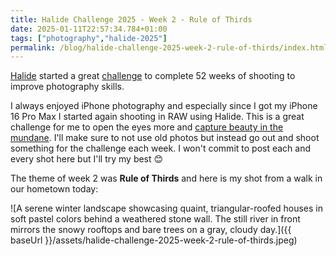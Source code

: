 ```yaml
---
title: Halide Challenge 2025 - Week 2 - Rule of Thirds
date: 2025-01-11T22:57:34.784+01:00
tags: ["photography","halide-2025"]
permalink: /blog/halide-challenge-2025-week-2-rule-of-thirds/index.html
---
```


[Halide](https://halide.cam) started a great [challenge](https://mastodon.social/@halide/113754547695933024) to complete 52 weeks of shooting to improve photography skills.

I always enjoyed iPhone photography and especially since I got my iPhone 16 Pro Max I started again shooting in RAW using Halide. This is a great challenge for me to open the eyes more and [capture beauty in the mundane](https://erickimphotography.com/blog/2015/09/03/on-capturing-beauty-in-the-mundane/). I'll make sure to not use old photos but instead go out and shoot something for the challenge each week. I won't commit to post each and every shot here but I'll try my best 😊

The theme of week 2 was **Rule of Thirds** and here is my shot from a walk in our hometown today:

![A serene winter landscape showcasing quaint, triangular-roofed houses in soft pastel colors behind a weathered stone wall. The still river in front mirrors the snowy rooftops and bare trees on a gray, cloudy day.]({{ baseUrl }}/assets/halide-challenge-2025-week-2-rule-of-thirds.jpeg)
